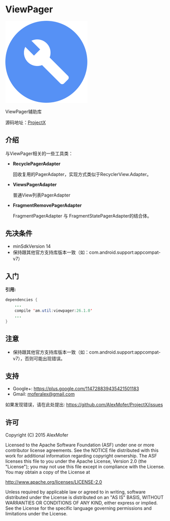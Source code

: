 ViewPager
=========

<img src="icon.png" alt="Icon"/>

ViewPager辅助库

源码地址：[ProjectX][1]

[1]: https://github.com/AlexMofer/ProjectX/tree/master/viewpager

介绍
---

与ViewPager相关的一些工具类：
- **RecyclePagerAdapter**

    回收复用的PagerAdapter，实现方式类似于RecyclerView.Adapter。
- **ViewsPagerAdapter**

    普通View列表PagerAdapter
- **FragmentRemovePagerAdapter**

    FragmentPagerAdapter 与 FragmentStatePagerAdapter的结合体。

先决条件
----

- minSdkVersion 14
- 保持跟其他官方支持库版本一致（如：com.android.support:appcompat-v7）

入门
---

**引用:**

```java
dependencies {
    ...
    compile 'am.util:viewpager:26.1.0'
    ...
}
```

注意
---

- 保持跟其他官方支持库版本一致（如：com.android.support:appcompat-v7），否则可能出现错误。

支持
---

- Google+: https://plus.google.com/114728839435421501183
- Gmail: moferalex@gmail.com

如果发现错误，请在此处提出:
https://github.com/AlexMofer/ProjectX/issues

许可
---

Copyright (C) 2015 AlexMofer

Licensed to the Apache Software Foundation (ASF) under one or more contributor
license agreements.  See the NOTICE file distributed with this work for
additional information regarding copyright ownership.  The ASF licenses this
file to you under the Apache License, Version 2.0 (the "License"); you may not
use this file except in compliance with the License.  You may obtain a copy of
the License at

http://www.apache.org/licenses/LICENSE-2.0

Unless required by applicable law or agreed to in writing, software
distributed under the License is distributed on an "AS IS" BASIS, WITHOUT
WARRANTIES OR CONDITIONS OF ANY KIND, either express or implied.  See the
License for the specific language governing permissions and limitations under
the License.